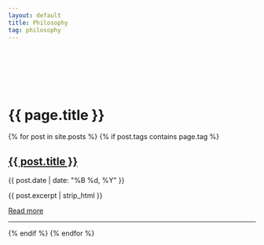 ```yaml
---
layout: default
title: Philosophy
tag: philosophy
---
```


<div style="padding-top: 5rem;">
  <h1>{{ page.title }}</h1>

  <div class="tag-posts">
    {% for post in site.posts %}
      {% if post.tags contains page.tag %}
        <div class="post-card">
          <h2><a href="{{ post.url | relative_url }}">{{ post.title }}</a></h2>
          <p class="post-date">{{ post.date | date: "%B %d, %Y" }}</p>
          <p class="post-excerpt">{{ post.excerpt | strip_html }}</p>
          <a class="read-more" href="{{ post.url | relative_url }}">Read more</a>
        </div>
        <hr class="post-divider">
      {% endif %}
    {% endfor %}
  </div>
</div>
